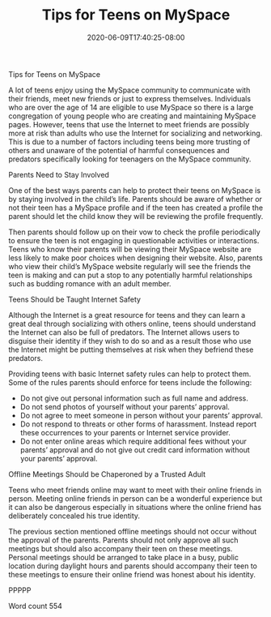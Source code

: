 ﻿---
title: "Tips for Teens on MySpace"
date: 2020-06-09T17:40:25-08:00
description: "Myspace Tips for Web Success"
featured_image: "/images/Myspace.jpg"
tags: ["Myspace"]
---

Tips for Teens on MySpace

A lot of teens enjoy using the MySpace community to communicate with their friends, meet new friends or just to express themselves. Individuals who are over the age of 14 are eligible to use MySpace so there is a large congregation of young people who are creating and maintaining MySpace pages. However, teens that use the Internet to meet friends are possibly more at risk than adults who use the Internet for socializing and networking. This is due to a number of factors including teens being more trusting of others and unaware of the potential of harmful consequences and predators specifically looking for teenagers on the MySpace community. 

Parents Need to Stay Involved

One of the best ways parents can help to protect their teens on MySpace is by staying involved in the child’s life. Parents should be aware of whether or not their teen has a MySpace profile and if the teen has created a profile the parent should let the child know they will be reviewing the profile frequently. 

Then parents should follow up on their vow to check the profile periodically to ensure the teen is not engaging in questionable activities or interactions. Teens who know their parents will be viewing their MySpace website are less likely to make poor choices when designing their website. Also, parents who view their child’s MySpace website regularly will see the friends the teen is making and can put a stop to any potentially harmful relationships such as budding romance with an adult member. 

Teens Should be Taught Internet Safety

Although the Internet is a great resource for teens and they can learn a great deal through socializing with others online, teens should understand the Internet can also be full of predators. The Internet allows users to disguise their identity if they wish to do so and as a result those who use the Internet might be putting themselves at risk when they befriend these predators.

Providing teens with basic Internet safety rules can help to protect them. Some of the rules parents should enforce for teens include the following:

* Do not give out personal information such as full name and address.
* Do not send photos of yourself without your parents’ approval.
* Do not agree to meet someone in person without your parents’ approval.
* Do not respond to threats or other forms of harassment. Instead report these occurrences to your parents or Internet service provider.
* Do not enter online areas which require additional fees without your parents’ approval and do not give out credit card information without your parents’ approval. 

Offline Meetings Should be Chaperoned by a Trusted Adult

Teens who meet friends online may want to meet with their online friends in person. Meeting online friends in person can be a wonderful experience but it can also be dangerous especially in situations where the online friend has deliberately concealed his true identity. 

The previous section mentioned offline meetings should not occur without the approval of the parents. Parents should not only approve all such meetings but should also accompany their teen on these meetings. Personal meetings should be arranged to take place in a busy, public location during daylight hours and parents should accompany their teen to these meetings to ensure their online friend was honest about his identity. 

PPPPP

Word count 554



